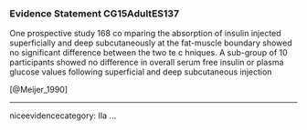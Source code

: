 ### Evidence Statement CG15AdultES137
One prospective study 168 co mparing the absorption of insulin injected superficially and deep subcutaneously at the fat-muscle boundary showed no significant difference between the two te c hniques. A sub-group of 10 participants showed no difference in overall serum free insulin or plasma glucose values following superficial and deep subcutaneous injection

[@Meijer_1990]

---
niceevidencecategory: IIa
...


